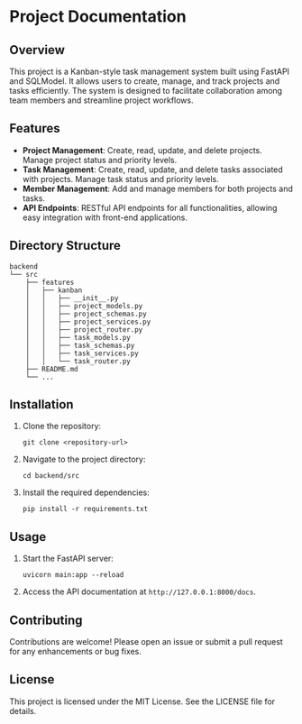 # Project Documentation

## Overview

This project is a Kanban-style task management system built using FastAPI and SQLModel. It allows users to create, manage, and track projects and tasks efficiently. The system is designed to facilitate collaboration among team members and streamline project workflows.

## Features

- **Project Management**: Create, read, update, and delete projects. Manage project status and priority levels.
- **Task Management**: Create, read, update, and delete tasks associated with projects. Manage task status and priority levels.
- **Member Management**: Add and manage members for both projects and tasks.
- **API Endpoints**: RESTful API endpoints for all functionalities, allowing easy integration with front-end applications.

## Directory Structure

```
backend
└── src
    ├── features
    │   ├── kanban
    │   │   ├── __init__.py
    │   │   ├── project_models.py
    │   │   ├── project_schemas.py
    │   │   ├── project_services.py
    │   │   ├── project_router.py
    │   │   ├── task_models.py
    │   │   ├── task_schemas.py
    │   │   ├── task_services.py
    │   │   └── task_router.py
    ├── README.md
    └── ...
```

## Installation

1. Clone the repository:
   ```
   git clone <repository-url>
   ```
2. Navigate to the project directory:
   ```
   cd backend/src
   ```
3. Install the required dependencies:
   ```
   pip install -r requirements.txt
   ```

## Usage

1. Start the FastAPI server:
   ```
   uvicorn main:app --reload
   ```
2. Access the API documentation at `http://127.0.0.1:8000/docs`.

## Contributing

Contributions are welcome! Please open an issue or submit a pull request for any enhancements or bug fixes.

## License

This project is licensed under the MIT License. See the LICENSE file for details.

